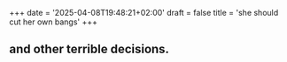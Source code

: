 +++
date = '2025-04-08T19:48:21+02:00'
draft = false
title = 'she should cut her own bangs'
+++

## and other terrible decisions.